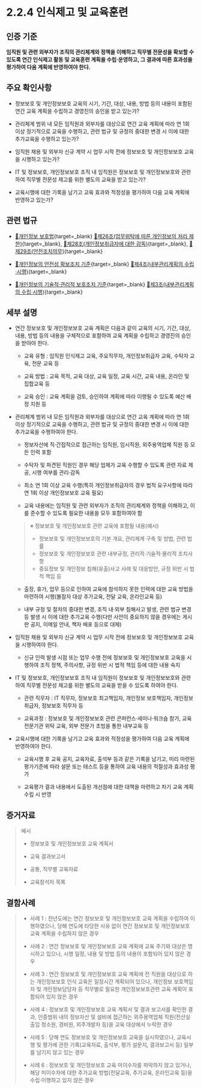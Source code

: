 # 2.2.4 인식제고 및 교육훈련

## 인증 기준

**임직원 및 관련 외부자가 조직의 관리체계와 정책을 이해하고 직무별 전문성을 확보할 수 있도록 연간 인식제고 활동 및 교육훈련 계획을 수립·운영하고, 그 결과에 따른 효과성을 평가하여 다음 계획에 반영하여야 한다.**

## 주요 확인사항

- 정보보호 및 개인정보보호 교육의 시기, 기간, 대상, 내용, 방법 등의 내용이 포함된 연간 교육 계획을 수립하고 경영진의 승인을 받고 있는가?

- 관리체계 범위 내 모든 임직원과 외부자를 대상으로 연간 교육 계획에 따라 연 1회 이상 정기적으로 교육을 수행하고, 관련 법규 및 규정의 중대한 변경 시 이에 대한 추가교육을 수행하고 있는가?

- 임직원 채용 및 외부자 신규 계약 시 업무 시작 전에 정보보호 및 개인정보보호 교육을 시행하고 있는가?

- IT 및 정보보호, 개인정보보호 조직 내 임직원은 정보보호 및 개인정보보호와 관련하여 직무별 전문성 제고를 위한 별도의 교육을 받고 있는가?

- 교육시행에 대한 기록을 남기고 교육 효과와 적정성을 평가하여 다음 교육 계획에 반영하고 있는가?

## 관련 법규

- [🔗개인정보 보호법](https://www.law.go.kr/법령/개인정보보호법/(20200805,16930,20200204)/제26조 "새 창에서 열기"){target=_blank} [🔗제26조(업무위탁에 따른 개인정보의 처리 제한)](https://www.law.go.kr/법령/개인정보보호법/제26조 "새 창에서 열기"){target=_blank}, [🔗제28조(개인정보취급자에 대한 감독)](https://www.law.go.kr/법령/개인정보보호법/제28조 "새 창에서 열기"){target=_blank}, [🔗제29조(안전조치의무)](https://www.law.go.kr/법령/개인정보보호법/제29조 "새 창에서 열기"){target=_blank}

- [🔗개인정보의 안전성 확보조치 기준](https://www.law.go.kr/행정규칙/(개인정보보호위원회)개인정보의안전성확보조치기준/(2021-2,20210915)/제4조 "새 창에서 열기"){target=_blank} [🔗제4조(내부관리계획의 수립·시행)](https://www.law.go.kr/행정규칙/(개인정보보호위원회)개인정보의안전성확보조치기준/제4조 "새 창에서 열기"){target=_blank}

- [🔗개인정보의 기술적·관리적 보호조치 기준](https://www.law.go.kr/행정규칙/(개인정보보호위원회)개인정보의기술적·관리적보호조치기준/(2021-3,20210915)/제3조 "새 창에서 열기"){target=_blank} [🔗제3조(내부관리계획의 수립·시행)](https://www.law.go.kr/행정규칙/(개인정보보호위원회)개인정보의기술적·관리적보호조치기준/제3조 "새 창에서 열기"){target=_blank}

## 세부 설명

- 연간 정보보호 및 개인정보보호 교육 계획은 다음과 같이 교육의 시기, 기간, 대상, 내용, 방법 등의 내용을 구체적으로 포함하여 교육 계획을 수립하고 경영진의 승인을 받아야 한다.

    - 교육 유형 : 임직원 인식제고 교육, 주요직무자, 개인정보취급자 교육, 수탁자 교육, 전문 교육 등

    - 교육 방법 : 교육 목적, 교육 대상, 교육 일정, 교육 시간, 교육 내용, 온라인 및 집합교육 등

    - 교육 승인 : 교육 계획을 검토, 승인하여 계획에 따라 이행될 수 있도록 예산 배정 지원 등

- 관리체계 범위 내 모든 임직원과 외부자를 대상으로 연간 교육 계획에 따라 연 1회 이상 정기적으로 교육을 수행하고, 관련 법규 및 규정의 중대한 변경 시 이에 대한 추가교육을 수행하여야 한다.
    - 정보자산에 직·간접적으로 접근하는 임직원, 임시직원, 외주용역업체 직원 등 모든 인력 포함

    - 수탁자 및 파견된 직원인 경우 해당 업체가 교육 수행할 수 있도록 관련 자료 제공, 시행 여부를 관리·감독

    - 최소 연 1회 이상 교육 수행(특히 개인정보취급자의 경우 법적 요구사항에 따라 연 1회 이상 개인정보보호 교육 필요)

    - 교육 내용에는 임직원 및 관련 외부자가 조직의 관리체계와 정책을 이해하고, 이를 준수할 수 있도록 필요한 내용을 모두 포함하여야 함
    >
    > ※ 정보보호 및 개인정보보호 관련 교육에 포함될 내용(예시)
    >
    > - 정보보호 및 개인정보보호의 기본 개요, 관리체계 구축 및 방법, 관련 법률
    > - 정보보호 및 개인정보보호 관련 내부규정, 관리적·기술적·물리적 조치사항
    > - 중요정보 및 개인정보 침해(유출)사고 사례 및 대응방안, 규정 위반 시 법적 책임 등

    - 출장, 휴가, 업무 등으로 인하여 교육에 참석하지 못한 인력에 대한 교육 방법을 마련하여 시행(불참자 대상 추가교육, 전달 교육, 온라인교육 등)

    - 내부 규정 및 절차의 중대한 변경, 조직 내·외부 침해사고 발생, 관련 법규 변경 등 발생 시 이에 대한 추가교육 수행(다만 사안이 중요하지 않을 경우에는 게시판 공지, 이메일 안내, 책자 배포 등으로 대체)

- 임직원 채용 및 외부자 신규 계약 시 업무 시작 전에 정보보호 및 개인정보보호 교육을 시행하여야 한다.

    - 신규 인력 발생 시점 또는 업무 수행 전에 정보보호 및 개인정보보호 교육을 시행하여 조직 정책, 주의사항, 규정 위반 시 법적 책임 등에 대한 내용 숙지

- IT 및 정보보호, 개인정보보호 조직 내 임직원이 정보보호 및 개인정보보호와 관련하여 직무별 전문성 제고를 위한 별도의 교육을 받을 수 있도록 하여야 한다.

    - 관련 직무자 : IT 직무자, 정보보호 최고책임자, 개인정보 보호책임자, 개인정보취급자, 정보보호 직무자 등

    - 교육과정 : 정보보호 및 개인정보보호 관련 콘퍼런스·세미나·워크숍 참가, 교육 전문기관 위탁 교육, 외부 전문가 초빙을 통한 내부교육 등

- 교육시행에 대한 기록을 남기고 교육 효과와 적정성을 평가하여 다음 교육 계획에 반영하여야 한다.

    - 교육시행 후 교육 공지, 교육자료, 출석부 등과 같은 기록을 남기고, 미리 마련된 평가기준에 따라 설문 또는 테스트 등을 통하여 교육 내용의 적절성과 효과성 평가

    - 교육평가 결과 내용에서 도출된 개선점에 대한 대책을 마련하고 차기 교육 계획 수립 시 반영

## 증거자료

> 예시
>
> - 정보보호 및 개인정보보호 교육 계획서
>
> - 교육 결과보고서
>
> - 공통, 직무별 교육자료
>
> - 교육참석자 목록

## 결함사례

> - 사례 1 : 전년도에는 연간 정보보호 및 개인정보보호 교육 계획을 수립하여 이행하였으나, 당해 연도에 타당한 사유 없이 연간 정보보호 및 개인정보보호 교육 계획을 수립하지 않은 경우
>
> - 사례 2 : 연간 정보보호 및 개인정보보호 교육 계획에 교육 주기와 대상은 명시하고 있으나, 시행 일정, 내용 및 방법 등의 내용이 포함되어 있지 않은 경우
>
> - 사례 3 : 연간 정보보호 및 개인정보보호 교육 계획에 전 직원을 대상으로 하는 개인정보보호 인식 교육은 일정시간 계획되어 있으나, 개인정보 보호책임자 및 개인정보담당자 등 직무별로 필요한 개인정보보호관련 교육 계획이 포함되어 있지 않은 경우
>
> - 사례 4 : 정보보호 및 개인정보보호 교육 계획서 및 결과 보고서를 확인한 결과, 인증범위 내의 정보자산 및 설비에 접근하는 외주용역업체 직원(전산실 출입 청소원, 경비원, 외주개발자 등)을 교육 대상에서 누락한 경우
>
> - 사례 5 : 당해 연도 정보보호 및 개인정보보호 교육을 실시하였으나, 교육시행 및 평가에 관한 기록(교육자료, 출석부, 평가 설문지, 결과보고서 등) 일부를 남기지 않고 있는 경우
>
> - 사례 6 : 정보보호 및 개인정보보호 교육 미이수자를 파악하지 않고 있거나, 해당 미이수자에 대한 추가교육 방법(전달교육, 추가교육, 온라인교육 등)을 수립·이행하고 있지 않은 경우
